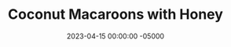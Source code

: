 ---
layout: post
title: "Coconut Macaroons with Honey"
date:   2023-04-15 00:00:00 -05000
categories: 
- Recipes
- Healthier Dessert
permalink: /recipes/coconut-macaroons
image: /assets/Food/Healthier Dessert/Coconut/coconut-cover.jpg
ing: coconut-ing
facts: coconut-facts
Prep: 10
Rest: 30
Cook: 15
Source1: https://www.youtube.com/watch?v=ACbwMHUj-kA
Source2: 
tags: 
- egg white
- cookie
- maple
- shredded coconut
- unsweetened coconut
- flakes
- macaron
Description: Coconut macaroons are such a simple healthy dessert, and are great for all you coconut lovers out there. I personally don't like coconut, but even I admit these are hay in the needle stack. To use up those extra yolks though, check out my <a href="hollandaise">Greek Yogurt Hollandaise Sauce</a>
Instructions: 
- Beat together egg whites until soft peaks in a glass bowl<br><br>

- Fold in honey, vanilla, almond extract, and salt. Mix in coconut and oats until fully combined and sticky<br><br>

- Scoop cookies onto a lined baking sheet. Shape with your fingers if falling apart. Chill in fridge for 30 minutes<br><br>

- Bake at 325F for 15 minutes. Cookies will be lightly browned in the top and golden/dark on the bottom. Transfer to a wire rack to cool<br><br>

- Optionally drizzle with melted chocolate (2 tbsp, 25 g), or dip the bottoms in chocolate
---